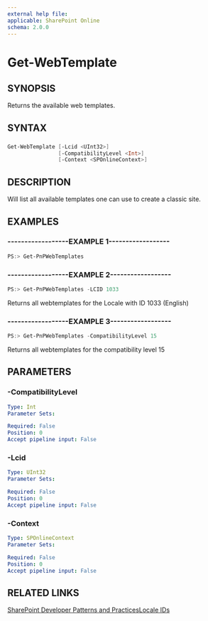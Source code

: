 ```yaml
---
external help file:
applicable: SharePoint Online
schema: 2.0.0
---
```

# Get-WebTemplate

## SYNOPSIS
Returns the available web templates.

## SYNTAX 

### 
```powershell
Get-WebTemplate [-Lcid <UInt32>]
                [-CompatibilityLevel <Int>]
                [-Context <SPOnlineContext>]
```

## DESCRIPTION
Will list all available templates one can use to create a classic site.

## EXAMPLES

### ------------------EXAMPLE 1------------------
```powershell
PS:> Get-PnPWebTemplates
```



### ------------------EXAMPLE 2------------------
```powershell
PS:> Get-PnPWebTemplates -LCID 1033
```

Returns all webtemplates for the Locale with ID 1033 (English)

### ------------------EXAMPLE 3------------------
```powershell
PS:> Get-PnPWebTemplates -CompatibilityLevel 15
```

Returns all webtemplates for the compatibility level 15

## PARAMETERS

### -CompatibilityLevel


```yaml
Type: Int
Parameter Sets: 

Required: False
Position: 0
Accept pipeline input: False
```

### -Lcid


```yaml
Type: UInt32
Parameter Sets: 

Required: False
Position: 0
Accept pipeline input: False
```

### -Context


```yaml
Type: SPOnlineContext
Parameter Sets: 

Required: False
Position: 0
Accept pipeline input: False
```

## RELATED LINKS

[SharePoint Developer Patterns and Practices](http://aka.ms/sppnp)[Locale IDs](http://go.microsoft.com/fwlink/p/?LinkId=242911Id=242911)